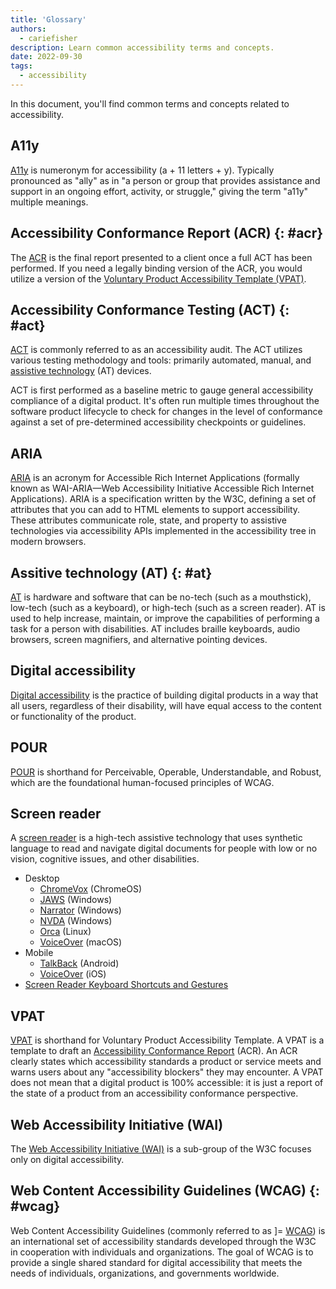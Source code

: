 ```yaml
---
title: 'Glossary'
authors:
  - cariefisher
description: Learn common accessibility terms and concepts.
date: 2022-09-30
tags:
  - accessibility
---
```


In this document, you'll find common terms and concepts related to accessibility.

## A11y

[A11y](https://www.a11yproject.com/posts/a11y-and-other-numeronyms/) is 
numeronym for accessibility (a + 11 letters + y). Typically pronounced as 
"ally" as in "a person or group that provides assistance and support in an 
ongoing effort, activity, or struggle," giving the term "a11y" multiple 
meanings.

## Accessibility Conformance Report (ACR) {: #acr} 

The [ACR](https://tetralogical.com/blog/2021/10/15/introduction-to-accessibility-conformance-reports/)
is the final report presented to a client once a full ACT has been performed.
If you need a legally binding version of the ACR, you would utilize a version
of the [Voluntary Product Accessibility Template (VPAT)](#vpat).

## Accessibility Conformance Testing (ACT) {: #act}

[ACT](https://www.w3.org/WAI/standards-guidelines/act/) is commonly referred to
as an accessibility audit. The ACT utilizes various testing methodology and
tools: primarily automated, manual, and [assistive technology](#AT) (AT)
devices.

ACT is first performed as a baseline metric to gauge general
accessibility compliance of a digital product. It's often run multiple times
throughout the software product lifecycle to check for changes in the level of
conformance against a set of pre-determined accessibility checkpoints or 
guidelines. 

## ARIA

[ARIA](https://www.w3.org/WAI/standards-guidelines/aria/) is an acronym for
Accessible Rich Internet Applications (formally known as WAI-ARIA—Web
Accessibility Initiative Accessible Rich Internet Applications). ARIA is a
specification written by the W3C, defining a set of attributes that you can add
to HTML elements to support accessibility. These attributes communicate role,
state, and property to assistive technologies via accessibility APIs
implemented in the accessibility tree in modern browsers.

## Assitive technology (AT) {: #at}

[AT](https://en.wikipedia.org/wiki/Assistive_technology) is hardware and
software that can be no-tech (such as a mouthstick), low-tech (such as a 
keyboard), or high-tech (such as a screen reader). AT is used to help increase, 
maintain, or improve the capabilities of performing a task for a person with 
disabilities. AT includes braille keyboards, audio browsers, screen magnifiers, 
and alternative pointing devices.

## Digital accessibility

[Digital accessibility](https://www.w3.org/WAI/fundamentals/accessibility-intro/) is the 
practice of building digital products in a way that all users, regardless of 
their disability, will have equal access to the content or functionality of the 
product.

## POUR

[POUR](https://www.w3.org/WAI/fundamentals/accessibility-principles/) is 
shorthand for Perceivable, Operable, Understandable, and Robust, which are the 
foundational human-focused principles of WCAG.

## Screen reader

A [screen reader](https://www.afb.org/blindness-and-low-vision/using-technology/assistive-technology-products/screen-readers)
is a high-tech assistive technology that uses synthetic language to read and 
navigate digital documents for people with low or no vision, cognitive issues, 
and other disabilities.

* Desktop
    * [ChromeVox](https://support.google.com/chromebook/answer/7031755) (ChromeOS)
    * [JAWS](https://www.freedomscientific.com/Products/software/JAWS/) (Windows)
    * [Narrator](https://support.microsoft.com/en-us/windows/complete-guide-to-narrator-e4397a0d-ef4f-b386-d8ae-c172f109bdb1) (Windows)
    * [NVDA](https://www.nvaccess.org/) (Windows)
    * [Orca](https://wiki.gnome.org/Projects/Orca) (Linux)
    * [VoiceOver](https://www.apple.com/accessibility/vision/) (macOS)
* Mobile
    * [TalkBack](https://support.google.com/accessibility/android/answer/6283677) (Android)
    * [VoiceOver](https://www.apple.com/accessibility/vision/) (iOS)
* [Screen Reader Keyboard Shortcuts and Gestures](https://dequeuniversity.com/screenreaders/)

## VPAT

[VPAT](https://en.wikipedia.org/wiki/Voluntary_Product_Accessibility_Template) 
is shorthand for Voluntary Product Accessibility Template. A VPAT is a template 
to draft an [Accessibility Conformance Report](#acr) (ACR). An ACR clearly 
states which accessibility standards a product or service meets and warns users 
about any "accessibility blockers" they may encounter. A VPAT does not mean 
that a digital product is 100% accessible: it is just a report of the state 
of a product from an accessibility conformance perspective.

## Web Accessibility Initiative (WAI)

The [Web Accessibility Initiative (WAI)](https://www.w3.org/WAI/) is a 
sub-group of the W3C focuses only on digital accessibility. 

## Web Content Accessibility Guidelines (WCAG) {: #wcag}

Web Content Accessibility Guidelines (commonly referred to as ]=
[WCAG](https://www.w3.org/WAI/standards-guidelines/wcag/)) is an international 
set of accessibility standards developed through the W3C in cooperation with 
individuals and organizations. The goal of WCAG is to provide a single shared 
standard for digital accessibility that meets the needs of individuals, 
organizations, and governments worldwide.

